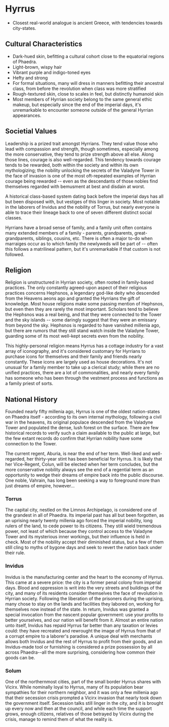 # Hyrrus

- Closest real-world analogue is ancient Greece, with tendencies towards city-states.

## Cultural Characteristics

- Dark-hued skin, befitting a cultural cohort close to the equatorial regions of Phaedra.
- Light-brown, wispy hair
- Vibrant purple and indigo-toned eyes
- Hefty and strong
- For formal situations, many will dress in manners befitting their ancestral class, from before the revolution when class was more stratified
- Rough-textured skin, close to scales in feel, but distinctly humanoid skin
- Most members of Hyrrian society belong to the same general ethic makeup, but especially since the end of the imperial days, it's unremarkable to encounter someone outside of the general Hyrrian appearances.

## Societial Values

Leadership is a prized trait amongst Hyrrians. They tend value those who lead with compassion and strength, though sometimes, especially among the more conservative, they tend to prize strength above all else. Along those lines, courage is also well-regarded. This tendency towards courage tends to be rewarded, both within the society and within its own mythologizing; the nobility unlocking the secrets of the Valadyne Tower in the face of invasion is one of the most oft-repeated examples of Hyrrian courage being rewarded -- even as the descendants of those nobles find themselves regarded with bemusment at best and disdain at worst.

A historical class-based system dating back before the imperial days has all but been disposed with, but vestiges of this linger in society. Most notable in the laborers of Invidus and the nobility of Torrus, but nearly everyone is able to trace their lineage back to one of seven different distinct social classes.

Hyrrians have a broad sense of family, and a family unit often contains many extended members of a family - parents, grandparents, great-grandparents, siblings, cousins, etc. There is often a major to-do when marraiges occur as to which family the newlyweds will be part of -- often this follows a matrilineal pattern, but it's unremarkable if that custom is not followed.

## Religion

Religion is unstructured in Hyrrian society, often rooted in family-based practices. The only constantly agreed-upon aspect of their religious practices concerns Hephsnos, a legendary god-like deity who descended from the Heavens aeons ago and granted the Hyrrians the gift of knowledge. Most house religions make some passing mention of Hephsnos, but even then they are rarely the most important. Scholars tend to believe the Hephsnos was a real being, and that they were connected to the Tower and the sky islands -- some daringly suggest that they were an emissary from beyond the sky. Hephsnos is regarded to have vanished millenia ago, but there are rumors that they still stand watch inside the Valadyne Tower, guarding some of its most well-kept secrets even from the nobility.

This highly-personal religion means Hyrrus has a cottage industry for a vast array of iconography, and it's considered customary for Hyrrians to purchase icons for themselves and their family and friends nearly constantly. These icons are largely used as house decorations. It's not unusual for a family member to take up a clerical study; while there are no unified practices, there are a lot of commonalities, and nearly every family has someone who has been through the vestment process and functions as a family priest of sorts.

## National History

Founded nearly fifty millenia ago, Hyrrus is one of the oldest nation-states on Phaedra itself - according to its own internal mythology, following a civil war in the heavens, its original populace descended from the Valadyne Tower and populated the dense, lush forest on the surface. There are few historical records to verify such a claim available to the public at large, but the few extant records do confirm that Hyrrian nobility have some connection to the Tower.

The current regent, Aburia, is near the end of her term. Well-liked and well-regarded, her thirty-year stint has been beneficial for Hyrrus. It is likely that her Vice-Regent, Colun, will be elected when her term concludes, but the more conservative nobility always see the end of a regential term as an opportunity to wedge their dreams of empire back into the public discourse. One noble, Vahrain, has long been seeking a way to foreground more than just dreams of empire, however...

### Torrus

The capital city, nestled on the Limnos Archipelago, is considered one of the grandest in all of Phaedra. Its imperial past has all but been forgotten, as an uprising nearly twenty millenia ago forced the imperial nobility, long rulers of the land, to cede power to its citizens. They still wield tremendous power, not least of which because they control access to the Valadyne Tower and its mysterious inner workings, but their influence is held in check. Most of the nobility accept their diminished status, but a few of them still cling to myths of bygone days and seek to revert the nation back under their rule.

### Invidus

Invidus is the manufacturing center and the heart to the economy of Hyrrus. This came at a severe price: the city is a former penal colony from imperial days. Blood and oppression is writ into the very streets and buildings of the city, and many of its residents consider themselves the face of revolution in Hyrrian society. Following the liberation of the prisoners during the uprising, many chose to stay on the lands and facilities they labored on, working for themselves now instead of the state. In return, Invidus was granted a special invocation from the nascent popular government: use your profits to better yourselves, and our nation will benefit from it. Almost an entire nation unto itself, Invidus has repaid Hyrrus far better than any taxation or levies could: they have recreated and rewrought the image of Hyrrus from that of a corrupt empire to a laborer's paradise. A unique deal with merchants allows both Invidus and the rest of Hyrrus to profit from their goods, and an Invidus-made tool or furnishing is considered a prize possession by all across Phaedra--all the more surprising, considering how common their goods can be.

### Solum

One of the northernmost cities, part of the small border Hyrrus shares with Vicirx. While nominally loyal to Hyrrus, many of its population bear sympathies for their northern neighbor, and it was only a few millenia ago that their secession crisis prompted a Vicirx invasion that nearly took down the government itself. Secession talks still linger in the city, and it is brought up every now and then at the council, and while each time the support grows, enough citizens, relatives of those betrayed by Vicirx during the crisis, manage to remind them of what the reality is.
